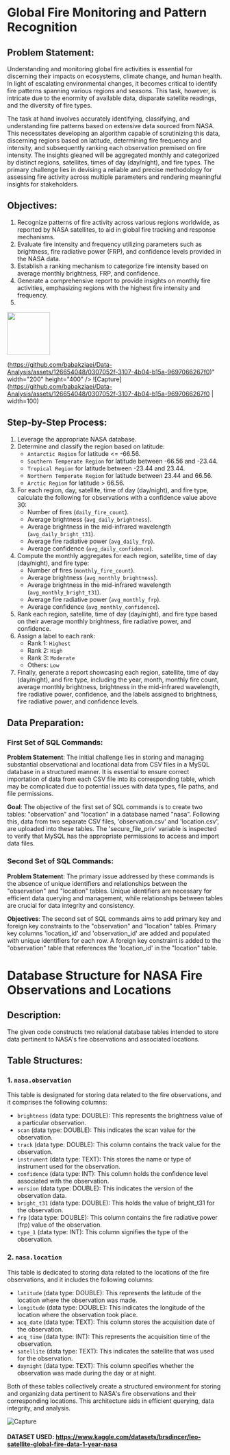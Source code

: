 # Global Fire Monitoring and Pattern Recognition

## Problem Statement:

Understanding and monitoring global fire activities is essential for discerning their impacts on ecosystems, climate change, and human health. In light of escalating environmental changes, it becomes critical to identify fire patterns spanning various regions and seasons. This task, however, is intricate due to the enormity of available data, disparate satellite readings, and the diversity of fire types.

The task at hand involves accurately identifying, classifying, and understanding fire patterns based on extensive data sourced from NASA. This necessitates developing an algorithm capable of scrutinizing this data, discerning regions based on latitude, determining fire frequency and intensity, and subsequently ranking each observation premised on fire intensity. The insights gleaned will be aggregated monthly and categorized by distinct regions, satellites, times of day (day/night), and fire types. The primary challenge lies in devising a reliable and precise methodology for assessing fire activity across multiple parameters and rendering meaningful insights for stakeholders.

## Objectives:

1. Recognize patterns of fire activity across various regions worldwide, as reported by NASA satellites, to aid in global fire tracking and response mechanisms.
2. Evaluate fire intensity and frequency utilizing parameters such as brightness, fire radiative power (FRP), and confidence levels provided in the NASA data.
3. Establish a ranking mechanism to categorize fire intensity based on average monthly brightness, FRP, and confidence.
4. Generate a comprehensive report to provide insights on monthly fire activities, emphasizing regions with the highest fire intensity and frequency.
5. 
<img src="https://github.com/babakziaei/Data-Analysis/raw/main/assets/126654048/0307052f-3107-4b04-b15a-9697066267f0" width="100">

(https://github.com/babakziaei/Data-Analysis/assets/126654048/0307052f-3107-4b04-b15a-9697066267f0)" width="200" height="400" /> 
![Capture](https://github.com/babakziaei/Data-Analysis/assets/126654048/0307052f-3107-4b04-b15a-9697066267f0 | width=100)

## Step-by-Step Process:

1. Leverage the appropriate NASA database.
2. Determine and classify the region based on latitude:
   - `Antarctic Region` for latitude <= -66.56.
   - `Southern Temperate Region` for latitude between -66.56 and -23.44.
   - `Tropical Region` for latitude between -23.44 and 23.44.
   - `Northern Temperate Region` for latitude between 23.44 and 66.56.
   - `Arctic Region` for latitude > 66.56.
3. For each region, day, satellite, time of day (day/night), and fire type, calculate the following for observations with a confidence value above 30:
   - Number of fires (`daily_fire_count`).
   - Average brightness (`avg_daily_brightness`).
   - Average brightness in the mid-infrared wavelength (`avg_daily_bright_t31`).
   - Average fire radiative power (`avg_daily_frp`).
   - Average confidence (`avg_daily_confidence`).
4. Compute the monthly aggregates for each region, satellite, time of day (day/night), and fire type:
   - Number of fires (`monthly_fire_count`).
   - Average brightness (`avg_monthly_brightness`).
   - Average brightness in the mid-infrared wavelength (`avg_monthly_bright_t31`).
   - Average fire radiative power (`avg_monthly_frp`).
   - Average confidence (`avg_monthly_confidence`).
5. Rank each region, satellite, time of day (day/night), and fire type based on their average monthly brightness, fire radiative power, and confidence.
6. Assign a label to each rank:
   - Rank 1: `Highest`
   - Rank 2: `High`
   - Rank 3: `Moderate`
   - Others: `Low`
7. Finally, generate a report showcasing each region, satellite, time of day (day/night), and fire type, including the year, month, monthly fire count, average monthly brightness, brightness in the mid-infrared wavelength, fire radiative power, confidence, and the labels assigned to brightness, fire radiative power, and confidence levels.

## Data Preparation:

### First Set of SQL Commands:

**Problem Statement**: The initial challenge lies in storing and managing substantial observational and locational data from CSV files in a MySQL database in a structured manner. It is essential to ensure correct importation of data from each CSV file into its corresponding table, which may be complicated due to potential issues with data types, file paths, and file permissions.

**Goal**: The objective of the first set of SQL commands is to create two tables: "observation" and "location" in a database named "nasa". Following this, data from two separate CSV files, 'observation.csv' and 'location.csv', are uploaded into these tables. The 'secure_file_priv' variable is inspected to verify that MySQL has the appropriate permissions to access and import data files.

### Second Set of SQL Commands:

**Problem Statement**: The primary issue addressed by these commands is the absence of unique identifiers and relationships between the "observation" and "location" tables. Unique identifiers are necessary for efficient data querying and management, while relationships between tables are crucial for data integrity and consistency.

**Objectives**: The second set of SQL commands aims to add primary key and foreign key constraints to the "observation" and "location" tables. Primary key columns 'location_id' and 'observation_id' are added and populated with unique identifiers for each row. A foreign key constraint is added to the "observation" table that references the 'location_id' in the "location" table.



# Database Structure for NASA Fire Observations and Locations

## Description:

The given code constructs two relational database tables intended to store data pertinent to NASA's fire observations and associated locations. 

## Table Structures:

### 1. `nasa.observation`

This table is designated for storing data related to the fire observations, and it comprises the following columns:

- `brightness` (data type: DOUBLE): This represents the brightness value of a particular observation.
- `scan` (data type: DOUBLE): This indicates the scan value for the observation.
- `track` (data type: DOUBLE): This column contains the track value for the observation.
- `instrument` (data type: TEXT): This stores the name or type of instrument used for the observation.
- `confidence` (data type: INT): This column holds the confidence level associated with the observation.
- `version` (data type: DOUBLE): This indicates the version of the observation data.
- `bright_t31` (data type: DOUBLE): This holds the value of bright_t31 for the observation.
- `frp` (data type: DOUBLE): This column contains the fire radiative power (frp) value of the observation.
- `type_1` (data type: INT): This column signifies the type of the observation.

### 2. `nasa.location`

This table is dedicated to storing data related to the locations of the fire observations, and it includes the following columns:

- `latitude` (data type: DOUBLE): This represents the latitude of the location where the observation was made.
- `longitude` (data type: DOUBLE): This indicates the longitude of the location where the observation took place.
- `acq_date` (data type: TEXT): This column stores the acquisition date of the observation.
- `acq_time` (data type: INT): This represents the acquisition time of the observation.
- `satellite` (data type: TEXT): This indicates the satellite that was used for the observation.
- `daynight` (data type: TEXT): This column specifies whether the observation was made during the day or at night.

Both of these tables collectively create a structured environment for storing and organizing data pertinent to NASA's fire observations and their corresponding locations. This architecture aids in efficient querying, data integrity, and analysis.


![Capture](https://github.com/babakziaei/Data-Analysis/assets/126654048/0309173b-6e47-4544-8346-58a1ae9a4966)

#### DATASET USED: https://www.kaggle.com/datasets/brsdincer/leo-satellite-global-fire-data-1-year-nasa
